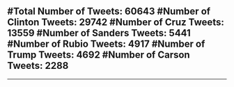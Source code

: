 #Total Number of Tweets: 60643 
#Number of Clinton Tweets: 29742
#Number of Cruz Tweets: 13559
#Number of Sanders Tweets: 5441
#Number of Rubio Tweets: 4917
#Number of Trump Tweets: 4692
#Number of Carson Tweets: 2288
---
---
